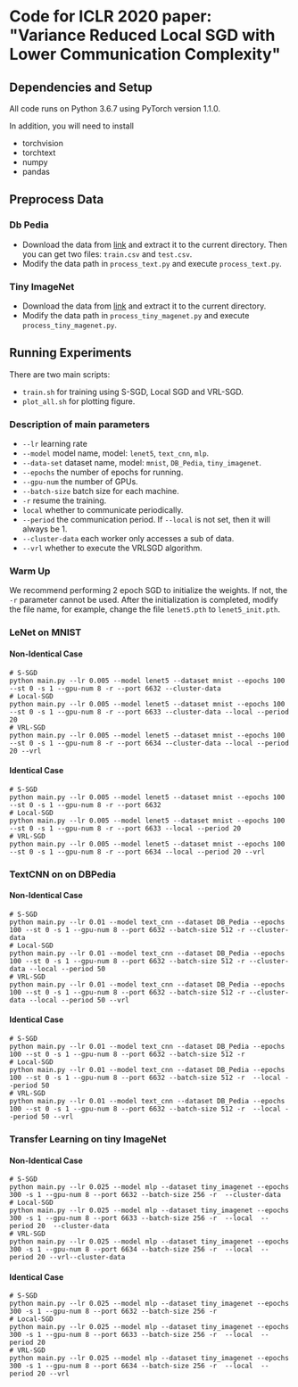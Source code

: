 # Code for ICLR 2020 paper: "Variance Reduced Local SGD with Lower Communication Complexity"


## Dependencies and Setup

All code runs on Python 3.6.7 using PyTorch version 1.1.0.

In addition, you will need to install

- torchvision
- torchtext
- numpy
- pandas

## Preprocess Data

### Db Pedia

- Download the data from [link](https://drive.google.com/uc?export=download&id=0Bz8a_Dbh9QhbQ2Vic1kxMmZZQ1k) and extract it to the current directory. Then you can get two files: `train.csv` and `test.csv`.
- Modify the data path in `process_text.py` and execute `process_text.py`.

### Tiny ImageNet

- Download the data from [link](https://tiny-imagenet.herokuapp.com/) and extract it to the current directory. 
- Modify the data path in `process_tiny_magenet.py` and execute `process_tiny_magenet.py`.

## Running Experiments
There are two main scripts:
- `train.sh` for training using S-SGD, Local SGD and VRL-SGD.
- `plot_all.sh` for plotting figure.

### Description of main parameters
- `--lr` learning rate
- `--model` model name, model: `lenet5`, `text_cnn`, `mlp`.
- `--data-set` dataset name, model: `mnist`, `DB_Pedia`, `tiny_imagenet`.
- `--epochs` the number of epochs for running.
- `--gpu-num` the number of GPUs.
- `--batch-size` batch size for each machine.
- `-r` resume the training.
- `local` whether to communicate periodically.
- `--period` the communication period. If `--local` is not set, then it will always be 1.
- `--cluster-data`  each worker only accesses a sub of data.
- `--vrl` whether to execute the VRLSGD algorithm.

### Warm Up
We recommend performing 2 epoch SGD to initialize the weights. If not, the `-r` parameter cannot be used. After the initialization is completed, modify the file name, for example, change the file `lenet5.pth` to `lenet5_init.pth`.

### LeNet on MNIST

#### Non-Identical Case

``` 
# S-SGD
python main.py --lr 0.005 --model lenet5 --dataset mnist --epochs 100  --st 0 -s 1 --gpu-num 8 -r --port 6632 --cluster-data
# Local-SGD
python main.py --lr 0.005 --model lenet5 --dataset mnist --epochs 100  --st 0 -s 1 --gpu-num 8 -r --port 6633 --cluster-data --local --period 20
# VRL-SGD
python main.py --lr 0.005 --model lenet5 --dataset mnist --epochs 100  --st 0 -s 1 --gpu-num 8 -r --port 6634 --cluster-data --local --period 20 --vrl
```

#### Identical Case

``` 
# S-SGD
python main.py --lr 0.005 --model lenet5 --dataset mnist --epochs 100  --st 0 -s 1 --gpu-num 8 -r --port 6632
# Local-SGD
python main.py --lr 0.005 --model lenet5 --dataset mnist --epochs 100  --st 0 -s 1 --gpu-num 8 -r --port 6633 --local --period 20
# VRL-SGD
python main.py --lr 0.005 --model lenet5 --dataset mnist --epochs 100  --st 0 -s 1 --gpu-num 8 -r --port 6634 --local --period 20 --vrl
```

### TextCNN on on DBPedia

#### Non-Identical Case

``` 
# S-SGD
python main.py --lr 0.01 --model text_cnn --dataset DB_Pedia --epochs 100 --st 0 -s 1 --gpu-num 8 --port 6632 --batch-size 512 -r --cluster-data
# Local-SGD
python main.py --lr 0.01 --model text_cnn --dataset DB_Pedia --epochs 100 --st 0 -s 1 --gpu-num 8 --port 6632 --batch-size 512 -r --cluster-data --local --period 50
# VRL-SGD
python main.py --lr 0.01 --model text_cnn --dataset DB_Pedia --epochs 100 --st 0 -s 1 --gpu-num 8 --port 6632 --batch-size 512 -r --cluster-data --local --period 50 --vrl
```

#### Identical Case

``` 
# S-SGD
python main.py --lr 0.01 --model text_cnn --dataset DB_Pedia --epochs 100 --st 0 -s 1 --gpu-num 8 --port 6632 --batch-size 512 -r 
# Local-SGD
python main.py --lr 0.01 --model text_cnn --dataset DB_Pedia --epochs 100 --st 0 -s 1 --gpu-num 8 --port 6632 --batch-size 512 -r  --local --period 50
# VRL-SGD
python main.py --lr 0.01 --model text_cnn --dataset DB_Pedia --epochs 100 --st 0 -s 1 --gpu-num 8 --port 6632 --batch-size 512 -r  --local --period 50 --vrl
```

### Transfer Learning on tiny ImageNet

#### Non-Identical Case

``` 
# S-SGD
python main.py --lr 0.025 --model mlp --dataset tiny_imagenet --epochs 300 -s 1 --gpu-num 8 --port 6632 --batch-size 256 -r  --cluster-data 
# Local-SGD
python main.py --lr 0.025 --model mlp --dataset tiny_imagenet --epochs 300 -s 1 --gpu-num 8 --port 6633 --batch-size 256 -r  --local  --period 20  --cluster-data
# VRL-SGD
python main.py --lr 0.025 --model mlp --dataset tiny_imagenet --epochs 300 -s 1 --gpu-num 8 --port 6634 --batch-size 256 -r  --local  --period 20 --vrl--cluster-data
```

#### Identical Case

``` 
# S-SGD
python main.py --lr 0.025 --model mlp --dataset tiny_imagenet --epochs 300 -s 1 --gpu-num 8 --port 6632 --batch-size 256 -r 
# Local-SGD
python main.py --lr 0.025 --model mlp --dataset tiny_imagenet --epochs 300 -s 1 --gpu-num 8 --port 6633 --batch-size 256 -r  --local  --period 20  
# VRL-SGD
python main.py --lr 0.025 --model mlp --dataset tiny_imagenet --epochs 300 -s 1 --gpu-num 8 --port 6634 --batch-size 256 -r  --local  --period 20 --vrl
```
